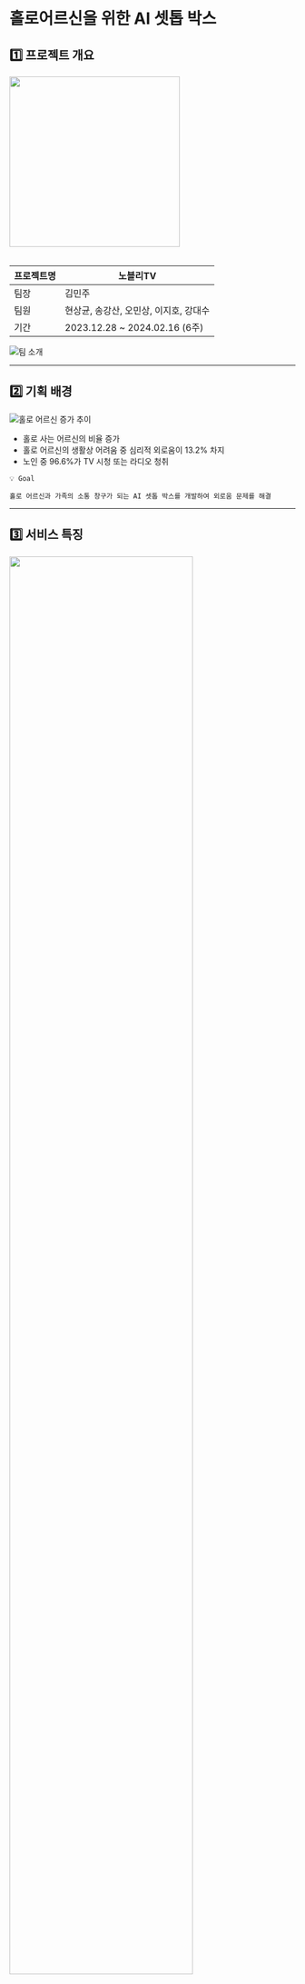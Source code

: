 # 홀로어르신을 위한 AI 셋톱 박스

<!-- 필수 항목 -->

<!--
## 📑 카테고리

| Application                       | Domain                                | Language                      | Framework                            |
| --------------------------------- | ------------------------------------- | ----------------------------- | ------------------------------------ |
| :black_square_button: Desktop Web | :white_check_mark: AI                 | :white_check_mark: JavaScript | :black_square_button: Vue.js         |
| :white_check_mark: Mobile Web     | :black_square_button: Big Data        | :white_check_mark: TypeScript | :white_check_mark: React             |
| :white_check_mark: Responsive Web | :black_square_button: Blockchain      | :black_square_button: C/C++   | :black_square_button: Angular        |
| :black_square_button: Android App | :white_check_mark: IoT                | :black_square_button: C#      | :white_check_mark: Node.js           |
| :black_square_button: iOS App     | :black_square_button: AR/VR/Metaverse | :white_check_mark: ​Python    | :white_check_mark: Flask/Django      |
| :black_square_button: Desktop App | :black_square_button: Game            | :white_check_mark: Java       | :white_check_mark: Spring/Springboot |
| :white_check_mark: Television App |                                       | :black_square_button: Kotlin  |                                      |

---

-->

<!-- 필수 항목 -->

## 1️⃣ 프로젝트 개요

<img src="./exec/nobly.png" width="300" height="300">
<br></br>

| 프로젝트명 | 노블리TV |
| --- | --- |
| 팀장 | 김민주 |
| 팀원 | 현상균, 송강산, 오민상, 이지호, 강대수 |
| 기간 | 2023.12.28 ~ 2024.02.16 (6주) |

![팀 소개](./exec/About%20the%20team.png)

---

## 2️⃣ 기획 배경

![홀로 어르신 증가 추이](./exec/increasing.png)
- 홀로 사는 어르신의 비율 증가
- 홀로 어르신의 생활상 어려움 중 심리적 외로움이 13.2% 차지
- 노인 중 96.6%가 TV 시청 또는 라디오 청취

```
💡 Goal

홀로 어르신과 가족의 소통 창구가 되는 AI 셋톱 박스를 개발하여 외로움 문제를 해결

```

---
## 3️⃣ 서비스 특징

<img src="./exec/set-top.png" width="80%" height="80%">

| 기능 | 이유 |
| --- | --- |
| 장기간 TV 시청 시 체조, 퀴즈, 커뮤니티, 일기 등 활동 유도 | 체조 활동, 치매 예방 퀴즈, 가족 커뮤니티를 통한 일상 공유로 외로움 완화
| 음성 일기를 텍스트로 변환해 보호자에 전달 | 노인의 우울증 및 치매 척도 측정 자료로 사용 가능
| 음성 인식 기반 상호작용 | 기계 조작이 불편한 어르신들의 접근성 문제 해결 |
| 일정 등록 및 알림 | 복약, 내원과 같은 중요 일정을 자녀들이 대신 등록하고 어르신에게 알람을 보내 건망증 문제 해결
| 초음파센서와 카메라를 활용한 낙상 알림 | 어르신의 낙상을 감지했을 때 가족에게 알려 사고에 대처

---


## 4️⃣ 서비스 화면

### 체조 활동

![TVA_recommend](./exec/gymnastic/recommend.png)
- 장시간 TV 시청 시 체조, 치매 예방 퀴즈, 가족 커뮤니티, 음성 일기 중 한 가지 활동을 추천한 뒤, 긍정 응답 시 진행합니다.

![TVA_gymnastic](./exec/gymnastic/gymnastic.png)
- 가족들이 App에서 등록한 체조 영상을 노블리TV에 받아 송출합니다.
- 카메라를 통해 실시간 촬영되는 체조 동작을 TVA 화면 좌측 상단에 스트리밍합니다.

![TVA_praise](./exec/gymnastic/praise.png)
- 체조가 완료되면 하이라이트를 추출하여 App으로 전달합니다.

![App_](./exec/gymnastic/album.png)
- 가족은 App으로 체조 영상을 확인할 수 있습니다.


### 치매 예방 퀴즈

![Quiz_recommend](./exec/quiz/recommend.png)
- 장시간 TV 시청 시 체조, 치매 예방 퀴즈, 가족 커뮤니티, 음성 일기 중 한 가지 활동을 추천한 뒤, 긍정 응답 시 진행합니다.

![Quiz_quiz](./exec/quiz/quiz.png)
- 초성 퀴즈를 진행합니다.

![Quiz_correct](./exec/quiz/correct.png)
- 정답이 맞는지 음성과 함께 UI로 출력합니다.

![Quiz_ask](./exec/quiz/say-no.png)
- 퀴즈를 더 진행하고 싶은지 물어본 뒤, 대답에 따라 추가 퀴즈를 내거나 퀴즈를 종료합니다.





### 커뮤니티

![app_main](./exec/app/app_main.png)

- 메인화면에서 가족 및 어르신이 올린 영상을 확인 할 수 있습니다.

#### 일기 및 일정

![app_diary and schedule](./exec/app/app_diary%20and%20schedule.png)

- 일기/일정에서 텍스트로 요약정리된 어르신의 음성일기를 확인할 수 있습니다.
- 등록한 일정에 따라 해당 시간에 TV에서 음성과 함께 알림을 띄웁니다.


#### 체조 관리

![app_gymnastic manage](./exec/app/app_gymnastic%20manage.png)
- 스마트폰 App에서 체조 영상을 등록하면 노블리TV에 전달되어 체조 영상을 띄웁니다.




---

## 5️⃣ 기술 스택

### 1. Frontend
- node.js 20.10.0
- Vite 5.0.11
- React 18.2.0
- Zustand 4.4.7
- Styled-component 6.1.8
- Eslint 8.56.0
- Prettier 3.2.2
- Typescript 5.3.3
- Socket io 4.7.4

### 2. Backend
- OpenJDK 21.0.1
- Spring Boot 3.2.1
  - Project : Gradle - Groovy
- JUnit 5.10.1

### 3. Embedded
- NVIDIA Jetson Nano Developer Kit
  - OS: Ubuntu 20.04.6 LTS
  - Kernal: Linux 4.9.253-tegra
  - Architecture: arm64
  - Jetpack: 4.6
  - L4T: 32.6.1
- Python 3.8.10
- Socket io 4.7.4
- node.js 20.10.0
- Flask 3.0.2

### 4. DB
- Docker 25.0.1
- Docker-Compose 1.29.2
- Jenkins 2.443
- nginx

### 5. Infra
- Docker 25.0.1
- Docker-Compose 1.29.2

### 6. AI
- PoseNet
- Visual Transformer (ViT)
- Chat GPT 3.5 terbo
- Chat GPT 4
- NAVER Clova

---

## 6️⃣ 문서

### [기능 명세서](https://www.notion.so/minju98/8e23409ab41f460da94377b842fe4316?v=bf049a1dff9b4514b016a50d506d2f5a)

### [요구 사항 명세서](https://www.notion.so/minju98/1598af230a404e8c8f51531f8d981cdb)

### [REST API 연동 규격서](https://www.notion.so/minju98/Rest-API-590a12f831eb43c8882928b6f9f6b144)

### [빌드 및 배포 관련 문서](https://www.notion.so/minju98/2e467d7e0c1a4ef382c09f934c436b20)

### Swagger를 통해서도 API 명세서 정리

![Swagger](./exec/Swagger.PNG)

### ERD![ERD](./exec/ERD.png)

### 시스템 아키텍처

![System_Architecture](./exec/System%20Architecture.png)